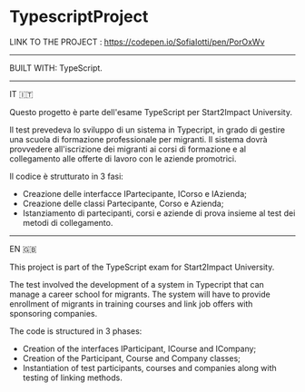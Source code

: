 # TypescriptProject

LINK TO THE PROJECT : https://codepen.io/SofiaIotti/pen/PorOxWv 

------------------------------------------------------------------------------

BUILT WITH: TypeScript.

------------------------------------------------------------------------------

IT 🇮🇹

Questo progetto è parte dell'esame TypeScript per Start2Impact University.

Il test prevedeva lo sviluppo di un sistema in Typecript, in grado di gestire una scuola di formazione professionale per migranti.
Il sistema dovrà provvedere all'iscrizione dei migranti ai corsi di formazione e al collegamento alle offerte di lavoro con le aziende promotrici.

Il codice è strutturato in 3 fasi: 

- Creazione delle interfacce IPartecipante, ICorso e IAzienda;
- Creazione delle classi Partecipante, Corso e Azienda;
- Istanziamento di partecipanti, corsi e aziende di prova insieme al test dei metodi di collegamento.


------------------------------------------------------------------------------

EN 🇬🇧

This project is part of the TypeScript exam for Start2Impact University.

The test involved the development of a system in Typecript that can manage a career school for migrants.
The system will have to provide enrollment of migrants in training courses and link job offers with sponsoring companies.

The code is structured in 3 phases: 

- Creation of the interfaces IParticipant, ICourse and ICompany;
- Creation of the Participant, Course and Company classes;
- Instantiation of test participants, courses and companies along with testing of linking methods.

